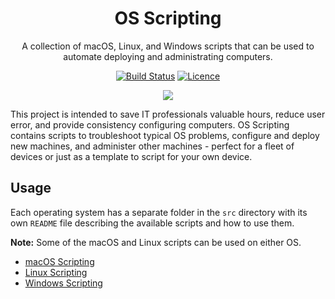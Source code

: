 <div align="center">

# OS Scripting

A collection of macOS, Linux, and Windows scripts that can be used to automate deploying and administrating computers.

[![Build Status](https://github.com/Justintime50/os-scripting/workflows/build/badge.svg)](https://github.com/Justintime50/os-scripting/actions)
[![Licence](https://img.shields.io/github/license/justintime50/os-scripting)](LICENSE)

<img src="assets/macos.png">

</div>

This project is intended to save IT professionals valuable hours, reduce user error, and provide consistency configuring computers. OS Scripting contains scripts to troubleshoot typical OS problems, configure and deploy new machines, and administer other machines - perfect for a fleet of devices or just as a template to script for your own device.

## Usage

Each operating system has a separate folder in the `src` directory with its own `README` file describing the available scripts and how to use them.

**Note:** Some of the macOS and Linux scripts can be used on either OS.

- [macOS Scripting](src/macos/README.md)
- [Linux Scripting](src/linux/README.md)
- [Windows Scripting](src/windows/README.md)
